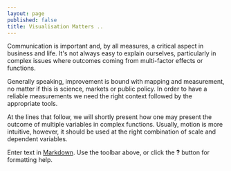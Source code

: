 ```yaml
---
layout: page
published: false
title: Visualisation Matters ..
---
```



Communication is important and, by all measures, a critical aspect in business and life. It's not always easy to explain ourselves, particularly in complex issues where outcomes coming from multi-factor effects or functions.

Generally speaking, improvement is bound with mapping and measurement, no matter if this is science, markets or public policy. In order to have a reliable measurements we need the right context followed by the appropriate tools.

At the lines that follow, we will shortly present how one may present the outcome of multiple variables in complex functions. Usually, motion is more intuitive, however, it should be used at the right combination of scale and dependent variables.

Enter text in [Markdown](http://daringfireball.net/projects/markdown/). Use the toolbar above, or click the **?** button for formatting help.
